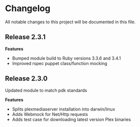 # Changelog

All notable changes to this project will be documented in this file.

## Release 2.3.1
**Features**
- Bumped module build to Ruby versions 3.3.6 and 3.4.1
- Improved rspec puppet class/function mocking

## Release 2.3.0
Updated module to match pdk standards

**Features**
- Splits plexmediaserver installation into darwin/linux
- Adds Webmock for Net/Http requests
- Adds test case for downloading latest version Plex binaries
